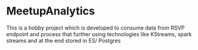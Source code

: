 # MeetupAnalytics
This is a hobby project which is developed to consume data from RSVP endpoint and process that further using technologies like KStreams, spark streams and at the end stored in ES/ Postgres
